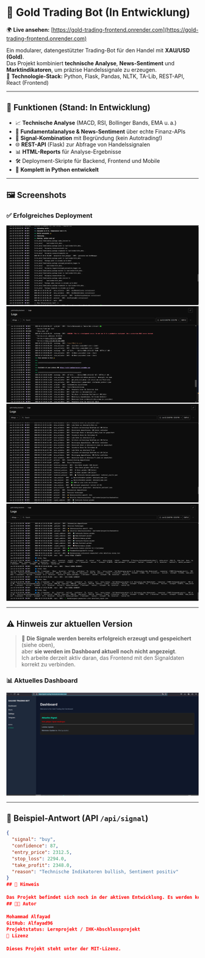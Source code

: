 # 🧠 Gold Trading Bot (In Entwicklung)

🌍 **Live ansehen:** [https://gold-trading-frontend.onrender.com](https://gold-trading-frontend.onrender.com)

Ein modularer, datengestützter Trading-Bot für den Handel mit **XAU/USD (Gold)**.  
Das Projekt kombiniert **technische Analyse**, **News-Sentiment** und **Marktindikatoren**, um präzise Handelssignale zu erzeugen.  
🧰 **Technologie-Stack:** Python, Flask, Pandas, NLTK, TA-Lib, REST-API, React (Frontend)

---

## 📌 Funktionen (Stand: In Entwicklung)

- 📈 **Technische Analyse** (MACD, RSI, Bollinger Bands, EMA u. a.)
- 📰 **Fundamentalanalyse & News-Sentiment** über echte Finanz-APIs
- 🧠 **Signal-Kombination** mit Begründung (kein Autotrading!)
- 🌐 **REST-API** (Flask) zur Abfrage von Handelssignalen
- 📊 **HTML-Reports** für Analyse-Ergebnisse
- 🛠️ Deployment-Skripte für Backend, Frontend und Mobile
- 🐍 **Komplett in Python entwickelt**

---

## 🖼️ Screenshots

### ✅ Erfolgreiches Deployment

![Deployment Schritt 1](https://github.com/Alfayad96/gold-trading-bot/raw/main/LOGS1.png)
![Deployment Schritt 2](https://github.com/Alfayad96/gold-trading-bot/raw/main/LOGS2.png)
![Deployment Schritt 3](https://github.com/Alfayad96/gold-trading-bot/raw/main/LOGS3.png)
![Signale erzeugt](https://github.com/Alfayad96/gold-trading-bot/raw/main/LOGS4.png)

---

## ⚠️ Hinweis zur aktuellen Version

> 🔧 **Die Signale werden bereits erfolgreich erzeugt und gespeichert** (siehe oben),  
> aber **sie werden im Dashboard aktuell noch nicht angezeigt**.  
> Ich arbeite derzeit aktiv daran, das Frontend mit den Signaldaten korrekt zu verbinden.

### 📊 Aktuelles Dashboard

![Dashboard Screenshot](https://github.com/Alfayad96/gold-trading-bot/raw/main/Dashboard.png)

---

## 🧪 Beispiel-Antwort (API `/api/signal`)

```json
{
  "signal": "buy",
  "confidence": 87,
  "entry_price": 2312.5,
  "stop_loss": 2294.0,
  "take_profit": 2348.0,
  "reason": "Technische Indikatoren bullish, Sentiment positiv"
}
## 🔐 Hinweis

Das Projekt befindet sich noch in der aktiven Entwicklung. Es werden keine realen Trades durchgeführt – es dient nur der Analyse und Signalgebung.
## 🧑‍💻 Autor

Mohammad Alfayad
GitHub: Alfayad96
Projektstatus: Lernprojekt / IHK-Abschlussprojekt
📝 Lizenz

Dieses Projekt steht unter der MIT-Lizenz.
